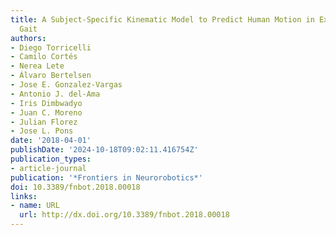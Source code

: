 ```yaml
---
title: A Subject-Specific Kinematic Model to Predict Human Motion in Exoskeleton-Assisted
  Gait
authors:
- Diego Torricelli
- Camilo Cortés
- Nerea Lete
- Álvaro Bertelsen
- Jose E. Gonzalez-Vargas
- Antonio J. del-Ama
- Iris Dimbwadyo
- Juan C. Moreno
- Julian Florez
- Jose L. Pons
date: '2018-04-01'
publishDate: '2024-10-18T09:02:11.416754Z'
publication_types:
- article-journal
publication: '*Frontiers in Neurorobotics*'
doi: 10.3389/fnbot.2018.00018
links:
- name: URL
  url: http://dx.doi.org/10.3389/fnbot.2018.00018
---
```

